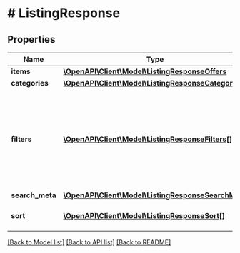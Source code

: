 # # ListingResponse

## Properties

Name | Type | Description | Notes
------------ | ------------- | ------------- | -------------
**items** | [**\OpenAPI\Client\Model\ListingResponseOffers**](ListingResponseOffers.md) |  | [optional]
**categories** | [**\OpenAPI\Client\Model\ListingResponseCategories**](ListingResponseCategories.md) |  | [optional]
**filters** | [**\OpenAPI\Client\Model\ListingResponseFilters[]**](ListingResponseFilters.md) | An array of filters with counters available for given search. This can be used to refine the search results. | [optional]
**search_meta** | [**\OpenAPI\Client\Model\ListingResponseSearchMeta**](ListingResponseSearchMeta.md) |  | [optional]
**sort** | [**\OpenAPI\Client\Model\ListingResponseSort[]**](ListingResponseSort.md) | Available sorting options. | [optional]

[[Back to Model list]](../../README.md#models) [[Back to API list]](../../README.md#endpoints) [[Back to README]](../../README.md)
